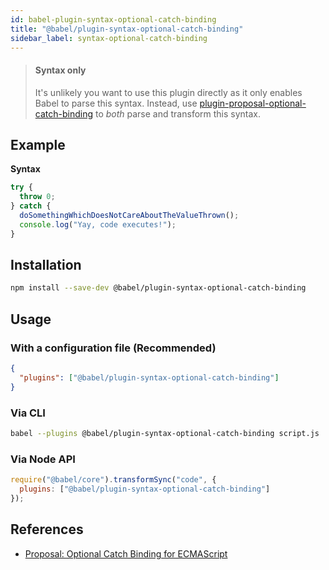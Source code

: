 ```yaml
---
id: babel-plugin-syntax-optional-catch-binding
title: "@babel/plugin-syntax-optional-catch-binding"
sidebar_label: syntax-optional-catch-binding
---
```


> #### Syntax only
>
> It's unlikely you want to use this plugin directly as it only enables Babel to parse this syntax. Instead, use [plugin-proposal-optional-catch-binding](plugin-proposal-optional-catch-binding.md) to _both_ parse and transform this syntax.

## Example

**Syntax**

```js title="JavaScript"
try {
  throw 0;
} catch {
  doSomethingWhichDoesNotCareAboutTheValueThrown();
  console.log("Yay, code executes!");
}
```

## Installation

```sh title="Shell"
npm install --save-dev @babel/plugin-syntax-optional-catch-binding
```

## Usage

### With a configuration file (Recommended)

```json title="babel.config.json"
{
  "plugins": ["@babel/plugin-syntax-optional-catch-binding"]
}
```

### Via CLI

```sh title="Shell"
babel --plugins @babel/plugin-syntax-optional-catch-binding script.js
```

### Via Node API

```js title="JavaScript"
require("@babel/core").transformSync("code", {
  plugins: ["@babel/plugin-syntax-optional-catch-binding"]
});
```

## References

* [Proposal: Optional Catch Binding for ECMAScript](https://github.com/babel/proposals/issues/7)

